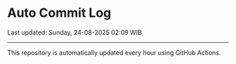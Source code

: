 # Auto Commit Log

Last updated: Sunday, 24-08-2025 02:09 WIB

---

This repository is automatically updated every hour using GitHub Actions.
